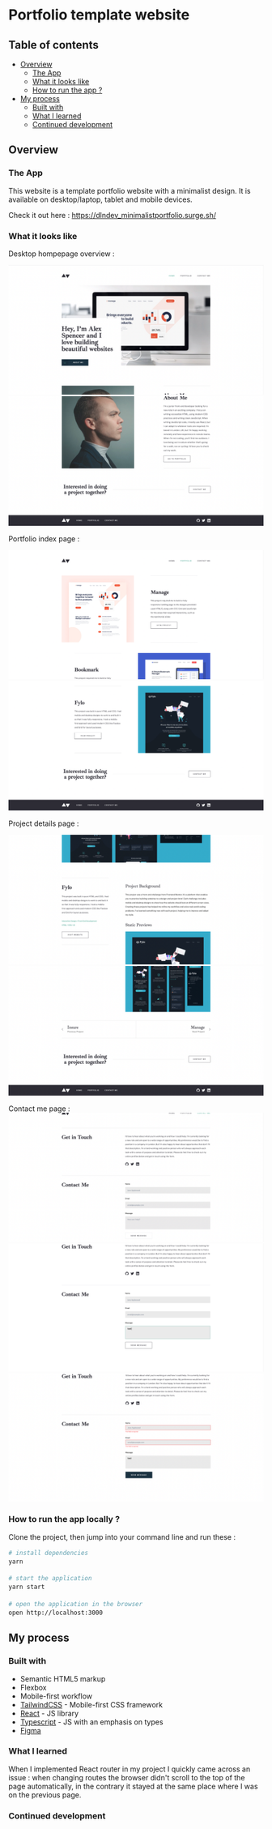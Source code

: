 # Portfolio template website

## Table of contents

- [Overview](#overview)
  - [The App](#the-app)
  - [What it looks like](#what-it-looks-like)
  - [How to run the app ?](#how-to-run-the-app)
- [My process](#my-process)
  - [Built with](#built-with)
  - [What I learned](#what-i-learned)
  - [Continued development](#continued-development)

## Overview

### The App

This website is a template portfolio website with a minimalist design. It is available on desktop/laptop, tablet and mobile devices.

Check it out here : https://dlndev_minimalistportfolio.surge.sh/

### What it looks like

Desktop hompepage overview :

![](./src/assets/screenshots/desktop-homepage-1.png)
![](./src/assets/screenshots/desktop-homepage-2.png)

Portfolio index page :

![](./src/assets/screenshots/desktop-portfolio-1.png)
![](./src/assets/screenshots/desktop-portfolio-2.png)

Project details page :

![](./src/assets/screenshots/desktop-detail-1.png)
![](./src/assets/screenshots/desktop-detail-2.png)

Contact me page :
![](./src/assets/screenshots/desktop-contact.png)
![](./src/assets/screenshots/desktop-contact-2.png)
![](./src/assets/screenshots/desktop-contact-3.png)

### How to run the app locally ?

Clone the project, then jump into your command line and run these :

```bash
# install dependencies
yarn

# start the application
yarn start

# open the application in the browser
open http://localhost:3000
```

## My process

### Built with

- Semantic HTML5 markup
- Flexbox
- Mobile-first workflow
- [TailwindCSS](https://tailwindcss.com/) - Mobile-first CSS framework
- [React](https://reactjs.org/) - JS library
- [Typescript](https://www.typescriptlang.org/) - JS with an emphasis on types
- [Figma](https://www.figma.com/)

### What I learned

When I implemented React router in my project I quickly came across an issue : when changing routes the browser didn't scroll to the top of the page automatically, in the contrary it stayed at the same place where I was on the previous page.

### Continued development
